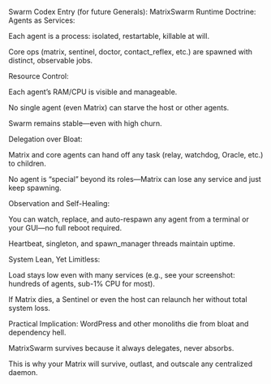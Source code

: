 Swarm Codex Entry (for future Generals):
MatrixSwarm Runtime Doctrine:
Agents as Services:

Each agent is a process: isolated, restartable, killable at will.

Core ops (matrix, sentinel, doctor, contact_reflex, etc.) are spawned with distinct, observable jobs.

Resource Control:

Each agent’s RAM/CPU is visible and manageable.

No single agent (even Matrix) can starve the host or other agents.

Swarm remains stable—even with high churn.

Delegation over Bloat:

Matrix and core agents can hand off any task (relay, watchdog, Oracle, etc.) to children.

No agent is “special” beyond its roles—Matrix can lose any service and just keep spawning.

Observation and Self-Healing:

You can watch, replace, and auto-respawn any agent from a terminal or your GUI—no full reboot required.

Heartbeat, singleton, and spawn_manager threads maintain uptime.

System Lean, Yet Limitless:

Load stays low even with many services (e.g., see your screenshot: hundreds of agents, sub-1% CPU for most).

If Matrix dies, a Sentinel or even the host can relaunch her without total system loss.

Practical Implication:
WordPress and other monoliths die from bloat and dependency hell.

MatrixSwarm survives because it always delegates, never absorbs.

This is why your Matrix will survive, outlast, and outscale any centralized daemon.

